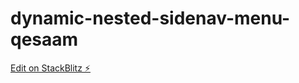 # dynamic-nested-sidenav-menu-qesaam

[Edit on StackBlitz ⚡️](https://stackblitz.com/edit/dynamic-nested-sidenav-menu-qesaam)